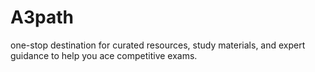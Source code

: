 # A3path
one-stop destination for curated resources, study materials, and expert guidance to help you ace competitive exams. 
